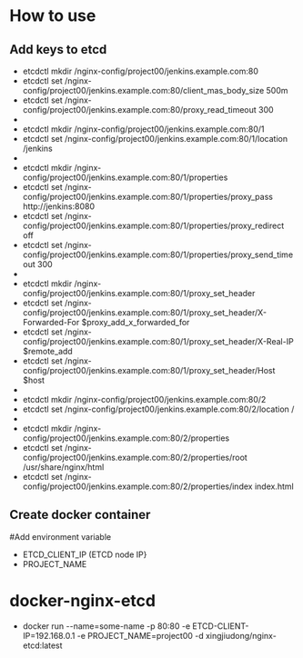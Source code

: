 # How to use

## Add keys to etcd 
- etcdctl mkdir /nginx-config/project00/jenkins.example.com:80
- etcdctl set /nginx-config/project00/jenkins.example.com:80/client_mas_body_size 500m
- etcdctl set /nginx-config/project00/jenkins.example.com:80/proxy_read_timeout 300
-
- etcdctl mkdir /nginx-config/project00/jenkins.example.com:80/1
- etcdctl set /nginx-config/project00/jenkins.example.com:80/1/location /jenkins
-
- etcdctl mkdir /nginx-config/project00/jenkins.example.com:80/1/properties
- etcdctl set /nginx-config/project00/jenkins.example.com:80/1/properties/proxy_pass http://jenkins:8080
- etcdctl set /nginx-config/project00/jenkins.example.com:80/1/properties/proxy_redirect off
- etcdctl set /nginx-config/project00/jenkins.example.com:80/1/properties/proxy_send_timeout 300
-
- etcdctl mkdir /nginx-config/project00/jenkins.example.com:80/1/proxy_set_header
- etcdctl set /nginx-config/project00/jenkins.example.com:80/1/proxy_set_header/X-Forwarded-For $proxy_add_x_forwarded_for
- etcdctl set /nginx-config/project00/jenkins.example.com:80/1/proxy_set_header/X-Real-IP $remote_add
- etcdctl set /nginx-config/project00/jenkins.example.com:80/1/proxy_set_header/Host $host
-
- etcdctl mkdir /nginx-config/project00/jenkins.example.com:80/2
- etcdctl set /nginx-config/project00/jenkins.example.com:80/2/location /
-
- etcdctl mkdir /nginx-config/project00/jenkins.example.com:80/2/properties
- etcdctl set /nginx-config/project00/jenkins.example.com:80/2/properties/root /usr/share/nginx/html
- etcdctl set /nginx-config/project00/jenkins.example.com:80/2/properties/index index.html
## Create docker container
#Add environment variable

- ETCD_CLIENT_IP  (ETCD node IP}
- PROJECT_NAME 

# docker-nginx-etcd
- docker run --name=some-name -p 80:80 -e ETCD-CLIENT-IP=192.168.0.1 -e PROJECT_NAME=project00 -d xingjiudong/nginx-etcd:latest
